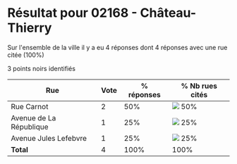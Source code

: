 # Résultat pour 02168 - Château-Thierry

Sur l'ensemble de la ville il y a eu 4 réponses dont 4 réponses avec une rue citée (100%)

3 points noirs identifiés

| Rue | Vote | % réponses | % Nb rues cités|
|-----|------|------------|----------------|
| Rue Carnot | 2 | 50% | <img src="../../img/bar_50.gif" />&nbsp;50%|
| Avenue de La République | 1 | 25% | <img src="../../img/bar_25.gif" />&nbsp;25%|
| Avenue Jules Lefebvre | 1 | 25% | <img src="../../img/bar_25.gif" />&nbsp;25%|
| **Total** | 4 | 100% | 100%|
